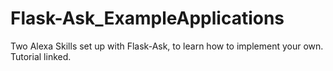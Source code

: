 # Flask-Ask_ExampleApplications
Two Alexa Skills set up with Flask-Ask, to learn how to implement your own. Tutorial linked.
